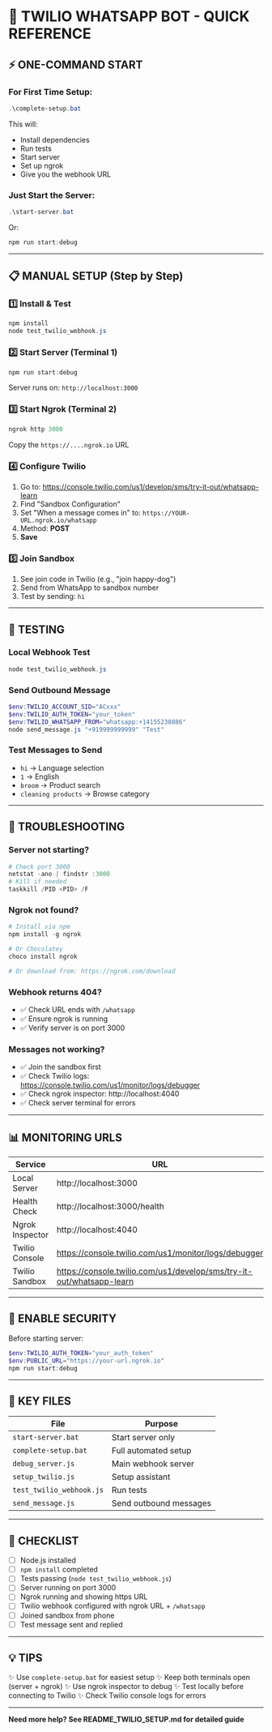 # 🚀 TWILIO WHATSAPP BOT - QUICK REFERENCE

## ⚡ ONE-COMMAND START

### For First Time Setup:
```powershell
.\complete-setup.bat
```
This will:
- Install dependencies
- Run tests
- Start server
- Set up ngrok
- Give you the webhook URL

### Just Start the Server:
```powershell
.\start-server.bat
```
Or:
```powershell
npm run start:debug
```

---

## 📋 MANUAL SETUP (Step by Step)

### 1️⃣ Install & Test
```powershell
npm install
node test_twilio_webhook.js
```

### 2️⃣ Start Server (Terminal 1)
```powershell
npm run start:debug
```
Server runs on: `http://localhost:3000`

### 3️⃣ Start Ngrok (Terminal 2)
```powershell
ngrok http 3000
```
Copy the `https://....ngrok.io` URL

### 4️⃣ Configure Twilio
1. Go to: https://console.twilio.com/us1/develop/sms/try-it-out/whatsapp-learn
2. Find "Sandbox Configuration"
3. Set "When a message comes in" to: `https://YOUR-URL.ngrok.io/whatsapp`
4. Method: **POST**
5. **Save**

### 5️⃣ Join Sandbox
1. See join code in Twilio (e.g., "join happy-dog")
2. Send from WhatsApp to sandbox number
3. Test by sending: `hi`

---

## 🧪 TESTING

### Local Webhook Test
```powershell
node test_twilio_webhook.js
```

### Send Outbound Message
```powershell
$env:TWILIO_ACCOUNT_SID="ACxxx"
$env:TWILIO_AUTH_TOKEN="your_token"
$env:TWILIO_WHATSAPP_FROM="whatsapp:+14155238886"
node send_message.js "+919999999999" "Test"
```

### Test Messages to Send
- `hi` → Language selection
- `1` → English
- `broom` → Product search
- `cleaning products` → Browse category

---

## 🔧 TROUBLESHOOTING

### Server not starting?
```powershell
# Check port 3000
netstat -ano | findstr :3000
# Kill if needed
taskkill /PID <PID> /F
```

### Ngrok not found?
```powershell
# Install via npm
npm install -g ngrok

# Or Chocolatey
choco install ngrok

# Or download from: https://ngrok.com/download
```

### Webhook returns 404?
- ✅ Check URL ends with `/whatsapp`
- ✅ Ensure ngrok is running
- ✅ Verify server is on port 3000

### Messages not working?
- ✅ Join the sandbox first
- ✅ Check Twilio logs: https://console.twilio.com/us1/monitor/logs/debugger
- ✅ Check ngrok inspector: http://localhost:4040
- ✅ Check server terminal for errors

---

## 📊 MONITORING URLS

| Service | URL | Purpose |
|---------|-----|---------|
| Local Server | http://localhost:3000 | Bot server |
| Health Check | http://localhost:3000/health | Server status |
| Ngrok Inspector | http://localhost:4040 | HTTP requests |
| Twilio Console | https://console.twilio.com/us1/monitor/logs/debugger | Webhook logs |
| Twilio Sandbox | https://console.twilio.com/us1/develop/sms/try-it-out/whatsapp-learn | Config |

---

## 🔐 ENABLE SECURITY

Before starting server:
```powershell
$env:TWILIO_AUTH_TOKEN="your_auth_token"
$env:PUBLIC_URL="https://your-url.ngrok.io"
npm run start:debug
```

---

## 📁 KEY FILES

| File | Purpose |
|------|---------|
| `start-server.bat` | Start server only |
| `complete-setup.bat` | Full automated setup |
| `debug_server.js` | Main webhook server |
| `setup_twilio.js` | Setup assistant |
| `test_twilio_webhook.js` | Run tests |
| `send_message.js` | Send outbound messages |

---

## 🎯 CHECKLIST

- [ ] Node.js installed
- [ ] `npm install` completed
- [ ] Tests passing (`node test_twilio_webhook.js`)
- [ ] Server running on port 3000
- [ ] Ngrok running and showing https URL
- [ ] Twilio webhook configured with ngrok URL + `/whatsapp`
- [ ] Joined sandbox from phone
- [ ] Test message sent and replied

---

## 💡 TIPS

✨ Use `complete-setup.bat` for easiest setup
✨ Keep both terminals open (server + ngrok)
✨ Use ngrok inspector to debug
✨ Test locally before connecting to Twilio
✨ Check Twilio console logs for errors

---

**Need more help? See README_TWILIO_SETUP.md for detailed guide**
